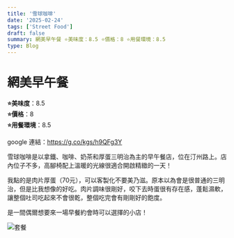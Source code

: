 ```yaml
---
title: '雪球咖啡'
date: '2025-02-24'
tags: ['Street Food']
draft: false
summary: 網美早午餐 ⭐️美味度：8.5 ⭐️價格：8 ⭐️用餐環境：8.5
type: Blog
---
```


# 網美早午餐

**⭐️美味度**：8.5  
**⭐️價格**：8  
**⭐️用餐環境**：8.5

google 連結：https://g.co/kgs/h9QFg3Y

雪球咖啡是以拿鐵、咖啡、奶茶和厚蛋三明治為主的早午餐店，位在汀州路上。店內位子不多，高腳椅配上溫暖的光線很適合開啟精緻的一天！

我點的是肉片厚蛋（70元），可以客製化不要美乃滋。原本以為會是很普通的三明治，但是比我想像的好吃。肉片調味很剛好，咬下去時蛋很有存在感，蓬鬆濕軟，讓整個吐司吃起來不會很乾，整個吃完會有剛剛好的飽度。

是一間偶爾想要來一場早餐約會時可以選擇的小店！

![套餐](/static/images/StreetFood2.png)
